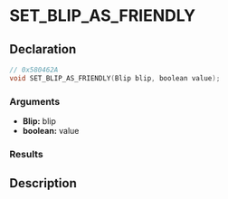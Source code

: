 # SET_BLIP_AS_FRIENDLY

## Declaration
```cpp
// 0x580462A
void SET_BLIP_AS_FRIENDLY(Blip blip, boolean value);
```

### Arguments
- **Blip:** blip
- **boolean:** value

### Results

## Description
